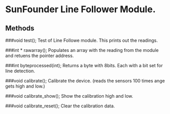 # SunFounder Line Follower Module.

## Methods
###void test();
Test of Line Followe module. This prints out the readings.

###int * rawarray();
Populates an array with the reading from the module and retuens the pointer address.

###int byteprocessed(int);
Returns a byte with 8bits. Each with a bit set for line detection.
    
###void calibrate();
Calibrate the device. (reads the sensors 100 times ange gets high and low.)

###void calibrate_show();
Show the calibration high and low.

###void calibrate_reset();
Clear the calibration data.


 
